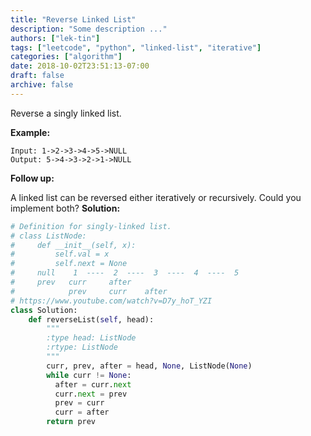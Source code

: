 ```yaml
---
title: "Reverse Linked List"
description: "Some description ..."
authors: ["lek-tin"]
tags: ["leetcode", "python", "linked-list", "iterative"]
categories: ["algorithm"]
date: 2018-10-02T23:51:13-07:00
draft: false
archive: false
---
```

Reverse a singly linked list.

**Example:**
```
Input: 1->2->3->4->5->NULL
Output: 5->4->3->2->1->NULL
```
**Follow up:**

A linked list can be reversed either iteratively or recursively. Could you implement both?
**Solution:**
```python
# Definition for singly-linked list.
# class ListNode:
#     def __init__(self, x):
#         self.val = x
#         self.next = None
#     null    1  ----  2  ----  3  ----  4  ----  5
#     prev   curr     after
#            prev     curr    after
# https://www.youtube.com/watch?v=D7y_hoT_YZI
class Solution:
    def reverseList(self, head):
        """
        :type head: ListNode
        :rtype: ListNode
        """
        curr, prev, after = head, None, ListNode(None)
        while curr != None:
          after = curr.next
          curr.next = prev
          prev = curr
          curr = after
        return prev
```